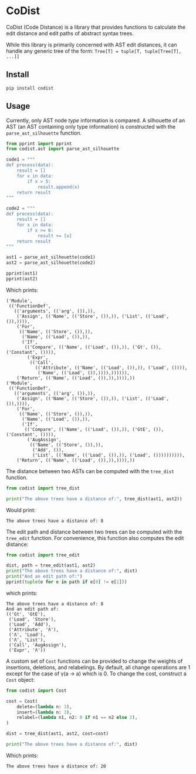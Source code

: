 # CoDist

CoDist (Code Distance) is a library that provides functions to calculate the
edit distance and edit paths of abstract syntax trees.

While this library is primarily concerned with AST edit distances, it can handle
any generic tree of the form: `Tree[T] = tuple[T, tuple[Tree[T], ...]]`

## Install

```
pip install codist
```

## Usage

Currently, only AST node _type_ information is compared. A silhouette of an AST
(an AST containing only type information) is constructed with
the `parse_ast_silhouette` function.

```python
from pprint import pprint
from codist.ast import parse_ast_silhouette

code1 = """
def process(data):
    result = []
    for x in data:
        if x > 5:
            result.append(x)
    return result
"""

code2 = """
def process(data):
    result = []
    for x in data:
        if x >= 6:
            result += [x]
    return result
"""

ast1 = parse_ast_silhouette(code1)
ast2 = parse_ast_silhouette(code2)

pprint(ast1)
pprint(ast2)
```

Which prints:

```
('Module',
 (('FunctionDef',
   (('arguments', (('arg', ()),)),
    ('Assign', (('Name', (('Store', ()),)), ('List', (('Load', ()),)))),
    ('For',
     (('Name', (('Store', ()),)),
      ('Name', (('Load', ()),)),
      ('If',
       (('Compare', (('Name', (('Load', ()),)), ('Gt', ()), ('Constant', ()))),
        ('Expr',
         (('Call',
           (('Attribute', (('Name', (('Load', ()),)), ('Load', ()))),
            ('Name', (('Load', ()),)))),)))))),
    ('Return', (('Name', (('Load', ()),)),)))),))
('Module',
 (('FunctionDef',
   (('arguments', (('arg', ()),)),
    ('Assign', (('Name', (('Store', ()),)), ('List', (('Load', ()),)))),
    ('For',
     (('Name', (('Store', ()),)),
      ('Name', (('Load', ()),)),
      ('If',
       (('Compare', (('Name', (('Load', ()),)), ('GtE', ()), ('Constant', ()))),
        ('AugAssign',
         (('Name', (('Store', ()),)),
          ('Add', ()),
          ('List', (('Name', (('Load', ()),)), ('Load', ()))))))))),
    ('Return', (('Name', (('Load', ()),)),)))),))
```

The distance between two ASTs can be computed with the `tree_dist` function.

```python
from codist import tree_dist

print("The above trees have a distance of:", tree_dist(ast1, ast2))
```

Would print:

```text
The above trees have a distance of: 8
```

The edit path and distance between two trees can be computed with
the `tree_edit` function. For convenience, this function also computes the
edit distance:

```python
from codist import tree_edit

dist, path = tree_edit(ast1, ast2)
print("The above trees have a distance of:", dist)
print("And an edit path of:")
pprint(tuple(e for e in path if e[0] != e[1]))
```

which prints:


```
The above trees have a distance of: 8
And an edit path of:
(('Gt', 'GtE'),
 ('Load', 'Store'),
 ('Load', 'Add'),
 ('Attribute', 'Λ'),
 ('Λ', 'Load'),
 ('Λ', 'List'),
 ('Call', 'AugAssign'),
 ('Expr', 'Λ'))
```

A custom set of `Cost` functions can be provided to change the weights of
insertions, deletions, and relabelings. By default, all change operations are 1
except for the case of γ(a -> a) which is 0. To change the cost, construct
a `Cost` object:

```python
from codist import Cost

cost = Cost(
    delete=(lambda n: 3),
    insert=(lambda n: 3),
    relabel=(lambda n1, n2: 0 if n1 == n2 else 2),
)

dist = tree_dist(ast1, ast2, cost=cost)

print("The above trees have a distance of:", dist)
```

Which prints:

```
The above trees have a distance of: 20
```

